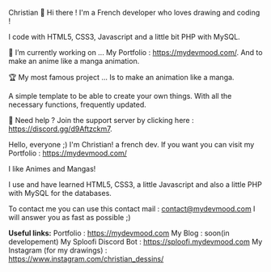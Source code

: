 Christian 🎨
Hi there ! I'm a French developer who loves drawing and coding !

I code with HTML5, CSS3, Javascript and a little bit PHP with MySQL.

🔭 I’m currently working on ...
My Portfolio : https://mydevmood.com/. And to make an anime like a manga animation.

🏆 My most famous project ...
Is to make an animation like a manga.

A simple template to be able to create your own things. With all the necessary functions, frequently updated.

🏓 Need help ?
Join the support server by clicking here : https://discord.gg/d9Aftzckm7.


Hello, everyone ;)
I'm Christian! a french dev.
If you want you can visit my Portfolio : https://mydevmood.com/
 
 I like Animes and Mangas!
 
 I use and have learned HTML5, CSS3, a little Javascript and also a little PHP with MySQL for the databases.
 
 
 To contact me you can use this contact mail : contact@mydevmood.com
 I will answer you as fast as possible ;)
 
 <b>Useful links:</b>
 Portfolio : https://mydevmood.com
 My Blog : soon(in developement)
 My Sploofi Discord Bot : https://sploofi.mydevmood.com
 My Instagram (for my drawings) : https://www.instagram.com/christian_dessins/
